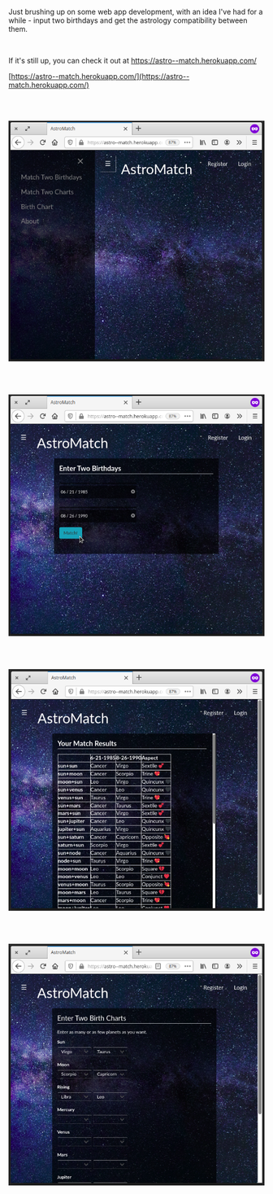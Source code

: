 

Just brushing up on some web app development, with an idea I've had for a while - input two birthdays and get the astrology compatibility between them.

<br>

If it's still up, you can check it out at https://astro--match.herokuapp.com/

[https://astro--match.herokuapp.com/](https://astro--match.herokuapp.com/)

<br>
<br>

![alt text](https://raw.githubusercontent.com/tjbergstrom/synastry-app/main/web_app/app/static/assets/screencap0.png)


<br>
<br>

![alt text](https://raw.githubusercontent.com/tjbergstrom/synastry-app/main/web_app/app/static/assets/screencap1.png)

<br>
<br>

![alt text](https://raw.githubusercontent.com/tjbergstrom/synastry-app/main/web_app/app/static/assets/screencap2.png)

<br>
<br>

![alt text](https://raw.githubusercontent.com/tjbergstrom/synastry-app/main/web_app/app/static/assets/screencap3.png)

<br>
<br>

